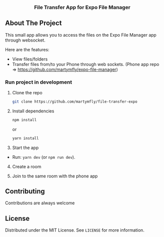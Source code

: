 <div align="center">
  <h3 align="center">File Transfer App for Expo File Manager</h3>
</div>

## About The Project

This small app allows you to access the files on the Expo File Manager app through websocket.

Here are the features:

* View files/folders
* Transfer files from/to your Phone through web sockets. (Phone app repo => https://github.com/martymfly/expo-file-manager)

### Run project in development

1. Clone the repo
   ```sh
   git clone https://github.com/martymfly/file-transfer-expo
   ```
2. Install dependencies
   ```sh
   npm install
   ```
   or
   
   ```sh
   yarn install
   ```
3. Start the app
  - Run: `yarn dev` (or `npm run dev`).

4. Create a room

5. Join to the same room with the phone app

## Contributing

Contributions are always welcome

## License

Distributed under the MIT License. See `LICENSE` for more information.
